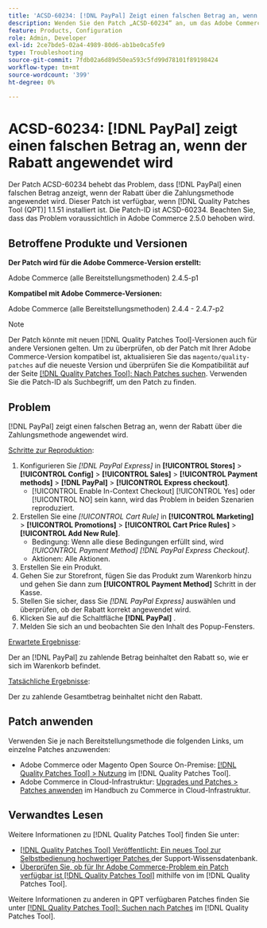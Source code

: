 ```yaml
---
title: 'ACSD-60234: [!DNL PayPal] Zeigt einen falschen Betrag an, wenn ein Rabatt angewendet wird'
description: Wenden Sie den Patch „ACSD-60234“ an, um das Adobe Commerce-Problem zu beheben [!DNL PayPal]  bei dem ein falscher Betrag angezeigt wird, wenn der Rabatt über die Zahlungsmethode angewendet wird.
feature: Products, Configuration
role: Admin, Developer
exl-id: 2ce7bde5-02a4-4989-80d6-ab1be0ca5fe9
type: Troubleshooting
source-git-commit: 7fdb02a6d89d50ea593c5fd99d78101f89198424
workflow-type: tm+mt
source-wordcount: '399'
ht-degree: 0%

---
```


# ACSD-60234: [!DNL PayPal] zeigt einen falschen Betrag an, wenn der Rabatt angewendet wird

Der Patch ACSD-60234 behebt das Problem, dass [!DNL PayPal] einen falschen Betrag anzeigt, wenn der Rabatt über die Zahlungsmethode angewendet wird. Dieser Patch ist verfügbar, wenn [!DNL Quality Patches Tool (QPT)] 1.1.51 installiert ist. Die Patch-ID ist ACSD-60234. Beachten Sie, dass das Problem voraussichtlich in Adobe Commerce 2.5.0 behoben wird.

## Betroffene Produkte und Versionen

**Der Patch wird für die Adobe Commerce-Version erstellt:**

Adobe Commerce (alle Bereitstellungsmethoden) 2.4.5-p1

**Kompatibel mit Adobe Commerce-Versionen:**

Adobe Commerce (alle Bereitstellungsmethoden) 2.4.4 - 2.4.7-p2

>[!NOTE]
>
>Der Patch könnte mit neuen [!DNL Quality Patches Tool]-Versionen auch für andere Versionen gelten. Um zu überprüfen, ob der Patch mit Ihrer Adobe Commerce-Version kompatibel ist, aktualisieren Sie das `magento/quality-patches` auf die neueste Version und überprüfen Sie die Kompatibilität auf der Seite [[!DNL Quality Patches Tool]: Nach Patches suchen](https://experienceleague.adobe.com/tools/commerce-quality-patches/index.html). Verwenden Sie die Patch-ID als Suchbegriff, um den Patch zu finden.

## Problem

[!DNL PayPal] zeigt einen falschen Betrag an, wenn der Rabatt über die Zahlungsmethode angewendet wird.

<u>Schritte zur Reproduktion</u>:

1. Konfigurieren Sie *[!DNL PayPal Express]* in **[!UICONTROL Stores]** > **[!UICONTROL Config]** > **[!UICONTROL Sales]** > **[!UICONTROL Payment methods]** > **[!DNL PayPal]** > **[!UICONTROL Express checkout]**.
   * [!UICONTROL Enable In-Context Checkout] [!UICONTROL Yes] oder [!UICONTROL NO] sein kann, wird das Problem in beiden Szenarien reproduziert.
1. Erstellen Sie eine *[!UICONTROL Cart Rule]* in **[!UICONTROL Marketing]** > **[!UICONTROL Promotions]** > **[!UICONTROL Cart Price Rules]** > **[!UICONTROL Add New Rule]**.
   * Bedingung: Wenn alle diese Bedingungen erfüllt sind, wird *[!UICONTROL Payment Method]* *[!DNL PayPal Express Checkout]*.
   * Aktionen: Alle Aktionen.
1. Erstellen Sie ein Produkt.
1. Gehen Sie zur Storefront, fügen Sie das Produkt zum Warenkorb hinzu und gehen Sie dann zum **[!UICONTROL Payment Method]** Schritt in der Kasse.
1. Stellen Sie sicher, dass Sie *[!DNL PayPal Express]* auswählen und überprüfen, ob der Rabatt korrekt angewendet wird.
1. Klicken Sie auf die Schaltfläche **[!DNL PayPal]** .
1. Melden Sie sich an und beobachten Sie den Inhalt des Popup-Fensters.

<u>Erwartete Ergebnisse</u>:

Der an [!DNL PayPal] zu zahlende Betrag beinhaltet den Rabatt so, wie er sich im Warenkorb befindet.

<u>Tatsächliche Ergebnisse</u>:

Der zu zahlende Gesamtbetrag beinhaltet nicht den Rabatt.

## Patch anwenden

Verwenden Sie je nach Bereitstellungsmethode die folgenden Links, um einzelne Patches anzuwenden:

* Adobe Commerce oder Magento Open Source On-Premise: [[!DNL Quality Patches Tool] > Nutzung](/help/tools/quality-patches-tool/usage.md) im [!DNL Quality Patches Tool].
* Adobe Commerce in Cloud-Infrastruktur: [Upgrades und Patches > Patches anwenden](https://experienceleague.adobe.com/docs/commerce-cloud-service/user-guide/develop/upgrade/apply-patches.html) im Handbuch zu Commerce in Cloud-Infrastruktur.

## Verwandtes Lesen

Weitere Informationen zu [!DNL Quality Patches Tool] finden Sie unter:

* [[!DNL Quality Patches Tool] Veröffentlicht: Ein neues Tool zur Selbstbedienung hochwertiger Patches ](https://experienceleague.adobe.com/en/docs/commerce-operations/tools/quality-patches-tool/quality-patches-tool-to-self-serve-quality-patches) der Support-Wissensdatenbank.
* [Überprüfen Sie, ob für Ihr Adobe Commerce-Problem ein Patch verfügbar ist [!DNL Quality Patches Tool]](/help/tools/quality-patches-tool/patches-available-in-qpt/check-patch-for-magento-issue-with-magento-quality-patches.md) mithilfe von im [!DNL Quality Patches Tool].

Weitere Informationen zu anderen in QPT verfügbaren Patches finden Sie unter [[!DNL Quality Patches Tool]: Suchen nach Patches](https://experienceleague.adobe.com/tools/commerce-quality-patches/index.html) im [!DNL Quality Patches Tool].
